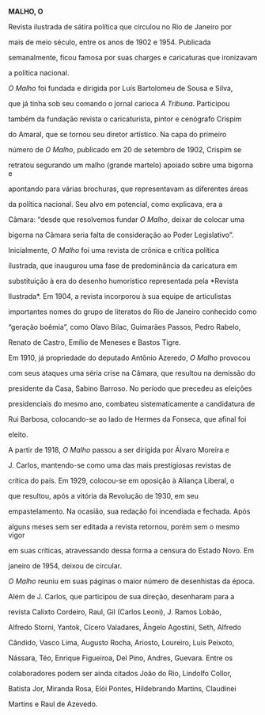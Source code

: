 **MALHO, O**



Revista ilustrada de sátira política que circulou no Rio de Janeiro por

mais de meio século, entre os anos de 1902 e 1954. Publicada

semanalmente, ficou famosa por suas charges e caricaturas que ironizavam

a política nacional.



*O Malho* foi fundada e dirigida por Luís Bartolomeu de Sousa e Silva,

que já tinha sob seu comando o jornal carioca *A Tribuna*. Participou

também da fundação revista o caricaturista, pintor e cenógrafo Crispim

do Amaral, que se tornou seu diretor artístico. Na capa do primeiro

número de *O Malho*, publicado em 20 de setembro de 1902, Crispim se

retratou segurando um malho (grande martelo) apoiado sobre uma bigorna e

apontando para várias brochuras, que representavam as diferentes áreas

da política nacional. Seu alvo em potencial, como explicava, era a

Câmara: “desde que resolvemos fundar *O Malho*, deixar de colocar uma

bigorna na Câmara seria falta de consideração ao Poder Legislativo”.



Inicialmente, *O Malho* foi uma revista de crônica e crítica política

ilustrada, que inaugurou uma fase de predominância da caricatura em

substituição à era do desenho humorístico representada pela *Revista

Ilustrada*. Em 1904, a revista incorporou à sua equipe de articulistas

importantes nomes do grupo de literatos do Rio de Janeiro conhecido como

“geração boêmia”, como Olavo Bilac, Guimarães Passos, Pedro Rabelo,

Renato de Castro, Emílio de Meneses e Bastos Tigre.



Em 1910, já propriedade do deputado Antônio Azeredo, *O Malho* provocou

com seus ataques uma séria crise na Câmara, que resultou na demissão do

presidente da Casa, Sabino Barroso. No período que precedeu as eleições

presidenciais do mesmo ano, combateu sistematicamente a candidatura de

Rui Barbosa, colocando-se ao lado de Hermes da Fonseca, que afinal foi

eleito.



A partir de 1918, *O Malho* passou a ser dirigida por Álvaro Moreira e

J. Carlos, mantendo-se como uma das mais prestigiosas revistas de

crítica do país. Em 1929, colocou-se em oposição à Aliança Liberal, o

que resultou, após a vitória da Revolução de 1930, em seu

empastelamento. Na ocasião, sua redação foi incendiada e fechada. Após

alguns meses sem ser editada a revista retornou, porém sem o mesmo vigor

em suas críticas, atravessando dessa forma a censura do Estado Novo. Em

janeiro de 1954, deixou de circular.



*O Malho* reuniu em suas páginas o maior número de desenhistas da época.

Além de J. Carlos, que participou de sua direção, desenharam para a

revista Calixto Cordeiro, Raul, Gil (Carlos Leoni), J. Ramos Lobão,

Alfredo Storni, Yantok, Cícero Valadares, Ângelo Agostini, Seth, Alfredo

Cândido, Vasco Lima, Augusto Rocha, Ariosto, Loureiro, Luís Peixoto,

Nássara, Téo, Enrique Figueiroa, Del Pino, Andres, Guevara. Entre os

colaboradores podem ser ainda citados João do Rio, Lindolfo Collor,

Batista Jor, Miranda Rosa, Elói Pontes, Hildebrando Martins, Claudinei

Martins e Raul de Azevedo.




